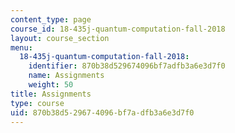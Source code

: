 ```yaml
---
content_type: page
course_id: 18-435j-quantum-computation-fall-2018
layout: course_section
menu:
  18-435j-quantum-computation-fall-2018:
    identifier: 870b38d529674096bf7adfb3a6e3d7f0
    name: Assignments
    weight: 50
title: Assignments
type: course
uid: 870b38d5-2967-4096-bf7a-dfb3a6e3d7f0
---
```

